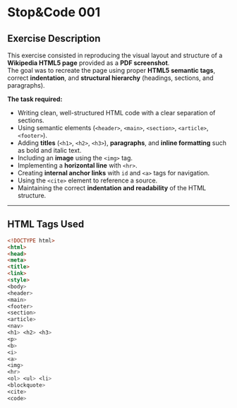 # Stop&Code 001 #

## Exercise Description ##
This exercise consisted in reproducing the visual layout and structure of a **Wikipedia HTML5 page** provided as a **PDF screenshot**.  
The goal was to recreate the page using proper **HTML5 semantic tags**, correct **indentation**, and **structural hierarchy** (headings, sections, and paragraphs).

**The task required:**
- Writing clean, well-structured HTML code with a clear separation of sections.  
- Using semantic elements (`<header>`, `<main>`, `<section>`, `<article>`, `<footer>`).  
- Adding **titles** (`<h1>`, `<h2>`, `<h3>`), **paragraphs**, and **inline formatting** such as bold and italic text.  
- Including an **image** using the `<img>` tag.  
- Implementing a **horizontal line** with `<hr>`.  
- Creating **internal anchor links** with `id` and `<a>` tags for navigation.  
- Using the `<cite>` element to reference a source.  
- Maintaining the correct **indentation and readability** of the HTML structure.

---

## HTML Tags Used

```html
<!DOCTYPE html>
<html>
<head>
<meta>
<title>
<link>
<style>
<body>
<header>
<main>
<footer>
<section>
<article>
<nav>
<h1> <h2> <h3>
<p>
<b>
<i>
<a>
<img>
<hr>
<ol> <ul> <li>
<blockquote>
<cite>
<code>
```